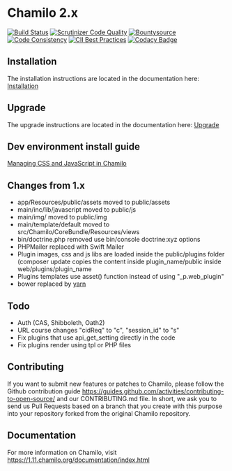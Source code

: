 # Chamilo 2.x

[![Build Status](https://travis-ci.org/chamilo/chamilo-lms.svg?branch=master)](https://travis-ci.org/chamilo/chamilo-lms)
[![Scrutinizer Code Quality](https://scrutinizer-ci.com/g/chamilo/chamilo-lms/badges/quality-score.png?b=master)](https://scrutinizer-ci.com/g/chamilo/chamilo-lms/?branch=master)
[![Bountysource](https://www.bountysource.com/badge/team?team_id=12439&style=raised)](https://www.bountysource.com/teams/chamilo?utm_source=chamilo&utm_medium=shield&utm_campaign=raised)
[![Code Consistency](https://squizlabs.github.io/PHP_CodeSniffer/analysis/chamilo/chamilo-lms/grade.svg)](http://squizlabs.github.io/PHP_CodeSniffer/analysis/chamilo/chamilo-lms/)
[![CII Best Practices](https://bestpractices.coreinfrastructure.org/projects/166/badge)](https://bestpractices.coreinfrastructure.org/projects/166)
[![Codacy Badge](https://api.codacy.com/project/badge/Grade/88e934aab2f34bb7a0397a6f62b078b2)](https://www.codacy.com/app/chamilo/chamilo-lms?utm_source=github.com&utm_medium=referral&utm_content=chamilo/chamilo-lms&utm_campaign=badger)

## Installation

The installation instructions are located in the documentation here:
[Installation](documentation/installation_guide.html)

## Upgrade
The upgrade instructions are located in the documentation here:
 [Upgrade](app/Resources/docs/upgrade.md)
 
## Dev environment install guide

[Managing CSS and JavaScript in Chamilo](assets/README.md)

## Changes from 1.x

* app/Resources/public/assets moved to public/assets
* main/inc/lib/javascript moved to public/js
* main/img/ moved to public/img
* main/template/default moved to src/Chamilo/CoreBundle/Resources/views
* bin/doctrine.php removed use bin/console doctrine:xyz options
* PHPMailer replaced with Swift Mailer
* Plugin images, css and js libs are loaded inside the public/plugins folder
  (composer update copies the content inside plugin_name/public inside web/plugins/plugin_name
* Plugins templates use asset() function instead of using "_p.web_plugin"
* bower replaced by [yarn](https://yarnpkg.com)


## Todo
* Auth (CAS, Shibboleth, Oath2)
* URL course changes "cidReq" to "c", "session_id" to "s"
* Fix plugins that use api_get_setting directly in the code
* Fix plugins render using tpl or PHP files

## Contributing

If you want to submit new features or patches to Chamilo, please follow the
Github contribution guide https://guides.github.com/activities/contributing-to-open-source/
and our CONTRIBUTING.md file.
In short, we ask you to send us Pull Requests based on a branch that you create
with this purpose into your repository forked from the original Chamilo repository.

## Documentation

For more information on Chamilo, visit https://1.11.chamilo.org/documentation/index.html

